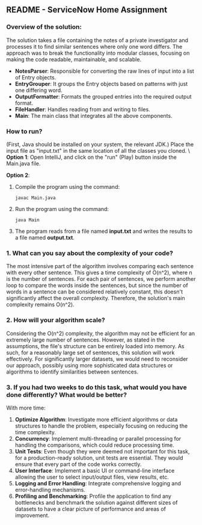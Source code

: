 ## README - ServiceNow Home Assignment
### Overview of the solution:
The solution takes a file containing the notes of a private investigator and processes it to find similar sentences where only one word differs. The approach was to break the functionality into modular classes, focusing on making the code readable, maintainable, and scalable.

* **NotesParser**: Responsible for converting the raw lines of input into a list of Entry objects.
* **EntryGrouper**: It groups the Entry objects based on patterns with just one differing word.
* **OutputFormatter**: Formats the grouped entries into the required output format.
* **FileHandler**: Handles reading from and writing to files.
* **Main**: The main class that integrates all the above components.

### How to run?
(First, Java should be installed on your system, the relevant JDK.)
Place the input file as "input.txt" in the same location of all the classes you cloned. \\
**Option 1**:
Open IntelliJ, and click on the "run" (Play) button inside the Main.java file.

**Option 2**:
1. Compile the program using the command:
   ```
   javac Main.java
   ```
2. Run the program using the command:
   ```
   java Main
   ```
3. The program reads from a file named **input.txt** and writes the results to a file named **output.txt**.

### 1. What can you say about the complexity of your code?
The most intensive part of the algorithm involves comparing each sentence with every other sentence. This gives a time complexity of O(n^2), where n is the number of sentences. For each pair of sentences, we perform another loop to compare the words inside the sentences, but since the number of words in a sentence can be considered relatively constant, this doesn't significantly affect the overall complexity. Therefore, the solution's main complexity remains O(n^2).

### 2. How will your algorithm scale?
Considering the O(n^2) complexity, the algorithm may not be efficient for an extremely large number of sentences. However, as stated in the assumptions, the file's structure can be entirely loaded into memory. As such, for a reasonably large set of sentences, this solution will work effectively. For significantly larger datasets, we would need to reconsider our approach, possibly using more sophisticated data structures or algorithms to identify similarities between sentences.
### 3. If you had two weeks to do this task, what would you have done differently? What would be better?
With more time:
1. **Optimize Algorithm**: Investigate more efficient algorithms or data structures to handle the problem, especially focusing on reducing the time complexity.
2. **Concurrency**: Implement multi-threading or parallel processing for handling the comparisons, which could reduce processing time.
3. **Unit Tests**: Even though they were deemed not important for this task, for a production-ready solution, unit tests are essential. They would ensure that every part of the code works correctly.
4. **User Interface**: Implement a basic UI or command-line interface allowing the user to select input/output files, view results, etc.
5. **Logging and Error Handling**: Integrate comprehensive logging and error-handling mechanisms.
6. **Profiling and Benchmarking**: Profile the application to find any bottlenecks and benchmark the solution against different sizes of datasets to have a clear picture of performance and areas of improvement.
